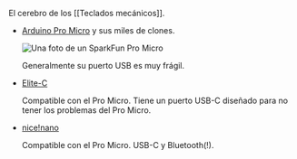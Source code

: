 El cerebro de los [[Teclados mecánicos]].

-   [Arduino Pro Micro](https://www.sparkfun.com/products/12640) y sus miles de clones.

    ![Una foto de un SparkFun Pro Micro](Microcontrolador%20(teclados%20mecánicos).md-pro-micro.jpg)

    Generalmente su puerto USB es muy frágil.

-   [Elite-C](https://keeb.io/products/elite-c-low-profile-version-usb-c-pro-micro-replacement-atmega32u4)

    Compatible con el Pro Micro. Tiene un puerto USB-C diseñado para no tener los problemas del Pro Micro.

-   [nice!nano](https://nicekeyboards.com/nice-nano/)
 
    Compatible con el Pro Micro. USB-C y Bluetooth(!).
